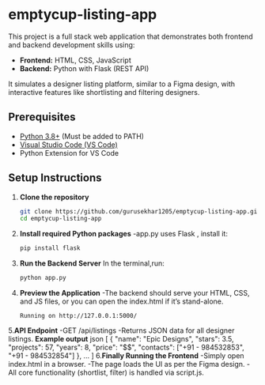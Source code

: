 # emptycup-listing-app

This project is a full stack web application that demonstrates both frontend and backend development skills using:

- **Frontend:** HTML, CSS, JavaScript
- **Backend:** Python with Flask (REST API)

It simulates a designer listing platform, similar to a Figma design, with interactive features like shortlisting and filtering designers.


## Prerequisites

- [Python 3.8+](https://www.python.org/downloads/) (Must be added to PATH)
- [Visual Studio Code (VS Code)](https://code.visualstudio.com/)
- Python Extension for VS Code

## Setup Instructions

1. **Clone the repository**
   ```bash
   git clone https://github.com/gurusekhar1205/emptycup-listing-app.git
   cd emptycup-listing-app
   
2. **Install required Python packages**
 -app.py uses Flask , install it:
   ```bash
   pip install flask
   
3. **Run the Backend Server**
   In the terminal,run:
   ```bash
   python app.py
   
4. **Preview the Application**
   -The backend should serve your HTML, CSS, and JS files, or you can open the index.html if it’s stand-alone.
   ```nginx
   Running on http://127.0.0.1:5000/
5.**API Endpoint**
  -GET /api/listings
  -Returns JSON data for all designer listings.
  **Example output**
  json 
  [
  {
    "name": "Epic Designs",
    "stars": 3.5,
    "projects": 57,
    "years": 8,
    "price": "$$",
    "contacts": ["+91 - 984532853", "+91 - 984532854"]
  },
  ...
]
6.**Finally Running the Frontend**
  -Simply open index.html in a browser.
  -The page loads the UI as per the Figma design.
  -All core functionality (shortlist, filter) is handled via script.js.




